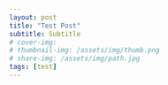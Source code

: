 ```yaml
---
layout: post
title: "Test Post"
subtitle: Subtitle
# cover-img:
# thumbnail-img: /assets/img/thumb.png
# share-img: /assets/img/path.jpg
tags: [test]
---
```

